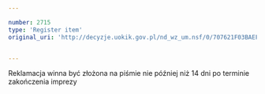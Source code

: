 ```yaml
---

number: 2715
type: 'Register item'
original_uri: 'http://decyzje.uokik.gov.pl/nd_wz_um.nsf/0/707621F03BAEF32FC1257974003B0DBF?OpenDocument'


---
```


Reklamacja winna być złożona na piśmie nie później niż 14 dni po terminie zakończenia imprezy
